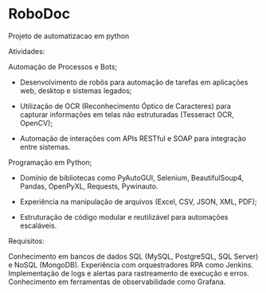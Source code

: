 # RoboDoc

Projeto de automatizacao em python

Atividades:

Automação de Processos e Bots;

- Desenvolvimento de robôs para automação de tarefas em aplicações web, desktop e sistemas legados;

- Utilização de OCR (Reconhecimento Óptico de Caracteres) para capturar informações em telas não estruturadas (Tesseract OCR, OpenCV);

- Automação de interações com APIs RESTful e SOAP para integração entre sistemas.

Programação em Python;

- Domínio de bibliotecas como PyAutoGUI, Selenium, BeautifulSoup4, Pandas, OpenPyXL, Requests, Pywinauto.

- Experiência na manipulação de arquivos (Excel, CSV, JSON, XML, PDF);

- Estruturação de código modular e reutilizável para automações escaláveis.

Requisitos:

Conhecimento em bancos de dados SQL (MySQL, PostgreSQL, SQL Server) e NoSQL (MongoDB).
Experiência com orquestradores RPA como Jenkins.
Implementação de logs e alertas para rastreamento de execução e erros.
Conhecimento em ferramentas de observabilidade como Grafana.
